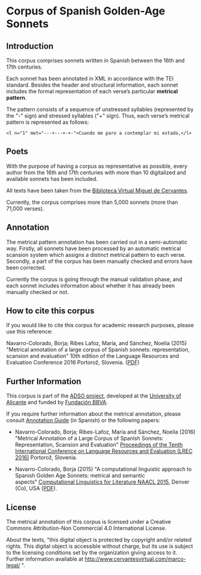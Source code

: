 # Corpus of Spanish Golden-Age Sonnets

## Introduction
This corpus comprises sonnets written in Spanish between the 16th and 17th centuries.

Each sonnet has been annotated in XML in accordance with the TEI standard. Besides the header and structural information, each sonnet includes the formal representation of each verse’s particular **metrical pattern**.

The pattern consists of a sequence of unstressed syllables (represented by the "-" sign) and stressed syllables ("+" sign). Thus, each verse’s metrical pattern is represented as follows:

	<l n="1" met="---+---+-+-">Cuando me paro a contemplar mi estado,</l>

## Poets
With the purpose of having a corpus as representative as possible, every author from the 16th and 17th centuries with more than 10 digitalized and available sonnets has been included.

All texts have been taken from the [Biblioteca Virtual Miguel de Cervantes](http://www.cervantesvirtual.com/).

Currently, the corpus comprises more than 5,000 sonnets (more than 71,000 verses).

## Annotation
The metrical pattern annotation has been carried out in a semi-automatic way. Firstly, all sonnets have been processed by an automatic metrical scansion system which assigns a distinct metrical pattern to each verse. Secondly, a part of the corpus has been manually checked and errors have been corrected.

Currently the corpus is going through the manual validation phase, and each sonnet includes information about whether it has already been manually checked or not.


## How to cite this corpus
If you would like to cite this corpus for academic research purposes, please use this reference:

Navarro-Colorado, Borja; Ribes Lafoz, María, and Sánchez, Noelia (2015) "Metrical annotation of a large corpus of Spanish sonnets: representation, scansion and evaluation" 10th edition of the Language Resources and Evaluation Conference 2016 Portorož, Slovenia. ([PDF](http://www.dlsi.ua.es/~borja/navarro2016_MetricalPatternsBank.pdf))

## Further Information
This corpus is part of the [ADSO project](https://adsoen.wordpress.com/), developed at the [University of Alicante](http://www.ua.es) and funded by [Fundación BBVA](http://www.fbbva.es/TLFU/tlfu/ing/home/index.jsp).

If you require further information about the metrical annotation, please consult [Annotation Guide](https://github.com/bncolorado/CorpusSonetosSigloDeOro/blob/master/GuiaAnotacionMetrica.pdf) (in Spanish) or the following papers:

- Navarro-Colorado, Borja; Ribes-Lafoz, María and Sánchez, Noelia (2016) "Metrical Annotation of a Large Corpus of Spanish Sonnets: Representation, Scansion and Evaluation" [Proceedings of the Tenth International Conference on Language Resources and Evaluation (LREC 2016)](http://www.lrec-conf.org/proceedings/lrec2016/pdf/453_Paper.pdf) Portorož, Slovenia.

- Navarro-Colorado, Borja (2015) "A computational linguistic approach to Spanish Golden Age Sonnets: metrical and semantic aspects" [Computational Linguistics for Literature NAACL 2015](https://sites.google.com/site/clfl2015/), Denver (Co), USA ([PDF](https://aclweb.org/anthology/W/W15/W15-0712.pdf)).

## License
The metrical annotation of this corpus is licensed under a Creative Commons Attribution-Non Commercial 4.0 International License.

About the texts, "this digital object is protected by copyright and/or related rights. This digital object is accessible without charge, but its use is subject to the licensing conditions set by the organization giving access to it. Further information available at http://www.cervantesvirtual.com/marco-legal/ ".

